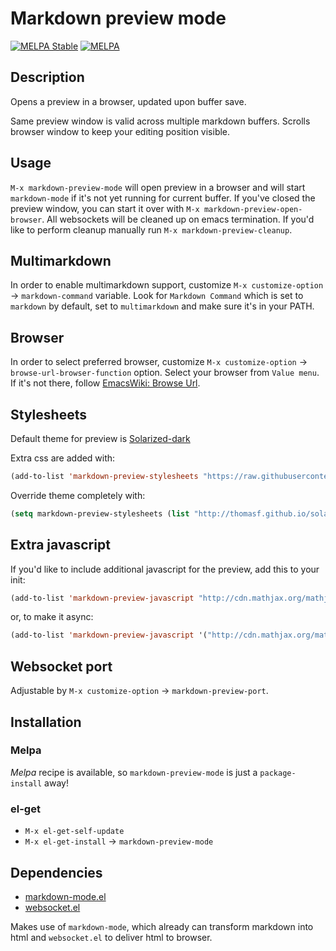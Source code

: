 Markdown preview mode
===========================


[![MELPA Stable](http://stable.melpa.org/packages/markdown-preview-mode-badge.svg)](http://stable.melpa.org/#/markdown-preview-mode)
[![MELPA](http://melpa.org/packages/markdown-preview-mode-badge.svg)](http://melpa.org/#/markdown-preview-mode)

## Description
Opens a preview in a browser, updated upon buffer save.

Same preview window is valid across multiple markdown buffers.
Scrolls browser window to keep your editing position visible.

## Usage

`M-x markdown-preview-mode` will open preview in a browser and will start `markdown-mode` if it's not yet running for current buffer. If you've closed the preview window, you can start it over with `M-x markdown-preview-open-browser`. All websockets will be cleaned up on emacs termination. If you'd like to perform cleanup manually run `M-x markdown-preview-cleanup`.

## Multimarkdown

In order to enable multimarkdown support, customize
`M-x customize-option` -> `markdown-command` variable.
Look for `Markdown Command` which is set to `markdown` by default,
set to `multimarkdown` and make sure it's in your PATH.

## Browser

In order to select preferred browser, customize
`M-x customize-option` -> `browse-url-browser-function` option.
Select your browser from `Value menu`. If it's not there, follow [EmacsWiki: Browse Url](http://www.emacswiki.org/emacs/BrowseUrl).

## Stylesheets

Default theme for preview is [Solarized-dark](http://thomasf.github.io/solarized-css/)

Extra css are added with:

```lisp
(add-to-list 'markdown-preview-stylesheets "https://raw.githubusercontent.com/richleland/pygments-css/master/emacs.css")
```
Override theme completely with:

```lisp
(setq markdown-preview-stylesheets (list "http://thomasf.github.io/solarized-css/solarized-light.min.css"))
```

## Extra javascript

If you'd like to include additional javascript for the preview, add this to your init:

```lisp
(add-to-list 'markdown-preview-javascript "http://cdn.mathjax.org/mathjax/latest/MathJax.js?config=TeX-MML-AM_CHTML")
```
or, to make it async:

```lisp
(add-to-list 'markdown-preview-javascript '("http://cdn.mathjax.org/mathjax/latest/MathJax.js?config=TeX-MML-AM_CHTML" . async))
```

## Websocket port

Adjustable by `M-x customize-option` -> `markdown-preview-port`.

## Installation
### Melpa

*Melpa* recipe is available, so `markdown-preview-mode` is just a `package-install` away!

### el-get
* `M-x el-get-self-update`
* `M-x el-get-install` -> `markdown-preview-mode`


## Dependencies

* [markdown-mode.el](https://github.com/defunkt/markdown-mode)
* [websocket.el](https://github.com/ahyatt/emacs-websocket)

Makes use of `markdown-mode`, which already can transform markdown into html
and `websocket.el` to deliver html to browser.
